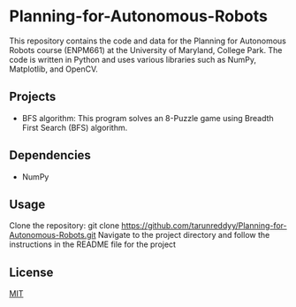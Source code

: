 # Planning-for-Autonomous-Robots

This repository contains the code and data for the Planning for Autonomous Robots course (ENPM661) at the University of Maryland, College Park. The code is written in Python and uses various libraries such as NumPy, Matplotlib, and OpenCV.

## Projects

- BFS algorithm: This program solves an 8-Puzzle game using Breadth First Search (BFS) algorithm.

## Dependencies
- NumPy

## Usage
Clone the repository: git clone https://github.com/tarunreddyy/Planning-for-Autonomous-Robots.git
Navigate to the project directory and follow the instructions in the README file for the project

## License
[MIT](https://choosealicense.com/licenses/mit/)
